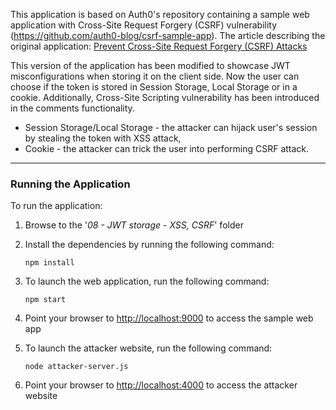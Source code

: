 This application is based on Auth0's repository containing a sample web application with Cross-Site Request Forgery (CSRF) vulnerability (https://github.com/auth0-blog/csrf-sample-app). The article describing the original application: [Prevent Cross-Site Request Forgery (CSRF) Attacks](https://auth0.com/blog/cross-site-request-forgery-csrf/)

This version of the application has been modified to showcase JWT misconfigurations when storing it on the client side. Now the user can choose if the token is stored in Session Storage, Local Storage or in a cookie. Additionally, Cross-Site Scripting vulnerability has been introduced in the comments functionality.
- Session Storage/Local Storage - the attacker can hijack user's session by stealing the token with XSS attack,
- Cookie - the attacker can trick the user into performing CSRF attack.

---

### Running the Application

To run the application:
1. Browse to the '*08 - JWT storage - XSS, CSRF*' folder
2. Install the dependencies by running the following command:

   ```shell
   npm install
   ```

3. To launch the web application, run the following command:

   ```shell
   npm start
   ```

4. Point your browser to [http://localhost:9000](http://localhost:9000) to access the sample web app

5. To launch the attacker website, run the following command:

   ```shell
   node attacker-server.js
   ```

6. Point your browser to [http://localhost:4000](http://localhost:4000/) to access the attacker website
